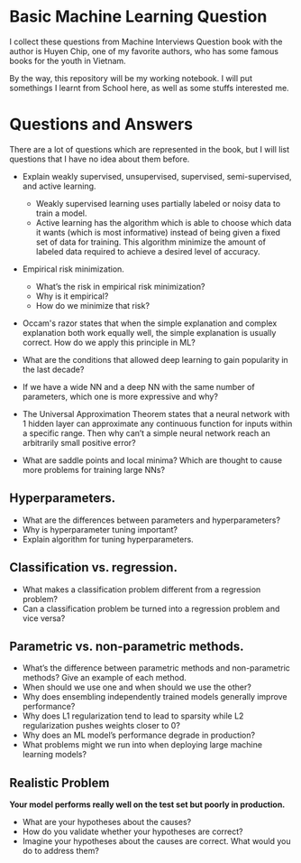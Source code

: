 # Basic Machine Learning Question
I collect these questions from Machine Interviews Question book with the author is Huyen Chip, one of my favorite authors, who has some famous books for the youth in Vietnam.

By the way, this repository will be my working notebook. I will put somethings I learnt from School here, as well as some stuffs interested me.

# Questions and Answers
There are a lot of questions which are represented in the book, but I will list questions that I have no idea about them before.

- Explain weakly supervised, unsupervised, supervised, semi-supervised, and active learning.
    - Weakly supervised learning uses partially labeled or noisy data to train a model.
    - Active learning has the algorithm which is able to choose which data it wants (which is most informative) instead of being given a fixed set of data for training. This algorithm minimize the amount of labeled data required to achieve a desired level of accuracy.
 
- Empirical risk minimization.
    - What’s the risk in empirical risk minimization?
    - Why is it empirical?
    - How do we minimize that risk?
- Occam's razor states that when the simple explanation and complex explanation both work equally well, the simple explanation is usually correct. How do we apply this principle in ML?
- What are the conditions that allowed deep learning to gain popularity in the last decade?
- If we have a wide NN and a deep NN with the same number of parameters, which one is more expressive and why?
- The Universal Approximation Theorem states that a neural network with 1 hidden layer can approximate any continuous function for inputs within a specific range. Then why can’t a simple neural network reach an arbitrarily small positive error?
- What are saddle points and local minima? Which are thought to cause more problems for training large NNs?

## Hyperparameters.
- What are the differences between parameters and hyperparameters?
- Why is hyperparameter tuning important?
- Explain algorithm for tuning hyperparameters.
## Classification vs. regression.
- What makes a classification problem different from a regression problem?
- Can a classification problem be turned into a regression problem and vice versa?
## Parametric vs. non-parametric methods.
- What’s the difference between parametric methods and non-parametric methods? Give an example of each method.
- When should we use one and when should we use the other?
- Why does ensembling independently trained models generally improve performance?
- Why does L1 regularization tend to lead to sparsity while L2 regularization pushes weights closer to 0?
- Why does an ML model’s performance degrade in production?
- What problems might we run into when deploying large machine learning models?
## Realistic Problem
**Your model performs really well on the test set but poorly in production.**
- What are your hypotheses about the causes?
- How do you validate whether your hypotheses are correct?
- Imagine your hypotheses about the causes are correct. What would you do to address them?
